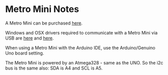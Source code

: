 # Metro Mini Notes

A Metro Mini can be purchased [here](https://www.adafruit.com/products/2590).

Windows and OSX drivers required to communicate with a Metro Mini via USB are 
[here](http://www.ftdichip.com/Drivers/VCP.htm)  and 
[here](http://www.silabs.com/products/development-tools/software/usb-to-uart-bridge-vcp-drivers).

When using a Metro Mini with the Arduino IDE, use the Arduino/Genuino Uno board setting.

The Metro Mini is powered by an Atmega328 - same as the UNO. So the i2c bus is the same also: 
SDA is A4 and SCL is A5.
